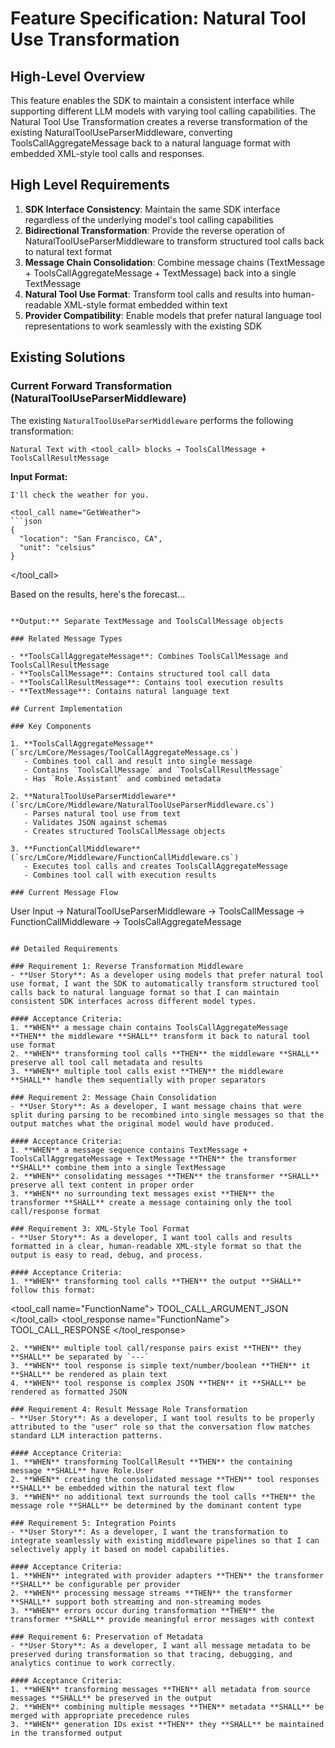 # Feature Specification: Natural Tool Use Transformation

## High-Level Overview

This feature enables the SDK to maintain a consistent interface while supporting different LLM models with varying tool calling capabilities. The Natural Tool Use Transformation creates a reverse transformation of the existing NaturalToolUseParserMiddleware, converting ToolsCallAggregateMessage back to a natural language format with embedded XML-style tool calls and responses.

## High Level Requirements

1. **SDK Interface Consistency**: Maintain the same SDK interface regardless of the underlying model's tool calling capabilities
2. **Bidirectional Transformation**: Provide the reverse operation of NaturalToolUseParserMiddleware to transform structured tool calls back to natural text format
3. **Message Chain Consolidation**: Combine message chains (TextMessage + ToolsCallAggregateMessage + TextMessage) back into a single TextMessage
4. **Natural Tool Use Format**: Transform tool calls and results into human-readable XML-style format embedded within text
5. **Provider Compatibility**: Enable models that prefer natural language tool representations to work seamlessly with the existing SDK

## Existing Solutions

### Current Forward Transformation (NaturalToolUseParserMiddleware)

The existing `NaturalToolUseParserMiddleware` performs the following transformation:

```
Natural Text with <tool_call> blocks → ToolsCallMessage + ToolsCallResultMessage
```

**Input Format:**
```
I'll check the weather for you.

<tool_call name="GetWeather">
```json
{
  "location": "San Francisco, CA",
  "unit": "celsius"
}
```
</tool_call>

Based on the results, here's the forecast...
```

**Output:** Separate TextMessage and ToolsCallMessage objects

### Related Message Types

- **ToolsCallAggregateMessage**: Combines ToolsCallMessage and ToolsCallResultMessage
- **ToolsCallMessage**: Contains structured tool call data
- **ToolsCallResultMessage**: Contains tool execution results
- **TextMessage**: Contains natural language text

## Current Implementation

### Key Components

1. **ToolsCallAggregateMessage** (`src/LmCore/Messages/ToolCallAggregateMessage.cs`)
   - Combines tool call and result into single message
   - Contains `ToolsCallMessage` and `ToolsCallResultMessage`
   - Has `Role.Assistant` and combined metadata

2. **NaturalToolUseParserMiddleware** (`src/LmCore/Middleware/NaturalToolUseParserMiddleware.cs`)
   - Parses natural tool use from text
   - Validates JSON against schemas
   - Creates structured ToolsCallMessage objects

3. **FunctionCallMiddleware** (`src/LmCore/Middleware/FunctionCallMiddleware.cs`)
   - Executes tool calls and creates ToolsCallAggregateMessage
   - Combines tool call with execution results

### Current Message Flow

```
User Input → NaturalToolUseParserMiddleware → ToolsCallMessage → FunctionCallMiddleware → ToolsCallAggregateMessage
```

## Detailed Requirements

### Requirement 1: Reverse Transformation Middleware
- **User Story**: As a developer using models that prefer natural tool use format, I want the SDK to automatically transform structured tool calls back to natural language format so that I can maintain consistent SDK interfaces across different model types.

#### Acceptance Criteria:
1. **WHEN** a message chain contains ToolsCallAggregateMessage **THEN** the middleware **SHALL** transform it back to natural tool use format
2. **WHEN** transforming tool calls **THEN** the middleware **SHALL** preserve all tool call metadata and results
3. **WHEN** multiple tool calls exist **THEN** the middleware **SHALL** handle them sequentially with proper separators

### Requirement 2: Message Chain Consolidation
- **User Story**: As a developer, I want message chains that were split during parsing to be recombined into single messages so that the output matches what the original model would have produced.

#### Acceptance Criteria:
1. **WHEN** a message sequence contains TextMessage + ToolsCallAggregateMessage + TextMessage **THEN** the transformer **SHALL** combine them into a single TextMessage
2. **WHEN** consolidating messages **THEN** the transformer **SHALL** preserve all text content in proper order
3. **WHEN** no surrounding text messages exist **THEN** the transformer **SHALL** create a message containing only the tool call/response format

### Requirement 3: XML-Style Tool Format
- **User Story**: As a developer, I want tool calls and results formatted in a clear, human-readable XML-style format so that the output is easy to read, debug, and process.

#### Acceptance Criteria:
1. **WHEN** transforming tool calls **THEN** the output **SHALL** follow this format:
   ```
   <tool_call name="FunctionName">
   TOOL_CALL_ARGUMENT_JSON
   </tool_call>
   <tool_response name="FunctionName">
   TOOL_CALL_RESPONSE
   </tool_response>
   ```
2. **WHEN** multiple tool call/response pairs exist **THEN** they **SHALL** be separated by `---`
3. **WHEN** tool response is simple text/number/boolean **THEN** it **SHALL** be rendered as plain text
4. **WHEN** tool response is complex JSON **THEN** it **SHALL** be rendered as formatted JSON

### Requirement 4: Result Message Role Transformation
- **User Story**: As a developer, I want tool results to be properly attributed to the "user" role so that the conversation flow matches standard LLM interaction patterns.

#### Acceptance Criteria:
1. **WHEN** transforming ToolCallResult **THEN** the containing message **SHALL** have Role.User
2. **WHEN** creating the consolidated message **THEN** tool responses **SHALL** be embedded within the natural text flow
3. **WHEN** no additional text surrounds the tool calls **THEN** the message role **SHALL** be determined by the dominant content type

### Requirement 5: Integration Points
- **User Story**: As a developer, I want the transformation to integrate seamlessly with existing middleware pipelines so that I can selectively apply it based on model capabilities.

#### Acceptance Criteria:
1. **WHEN** integrated with provider adapters **THEN** the transformer **SHALL** be configurable per provider
2. **WHEN** processing message streams **THEN** the transformer **SHALL** support both streaming and non-streaming modes
3. **WHEN** errors occur during transformation **THEN** the transformer **SHALL** provide meaningful error messages with context

### Requirement 6: Preservation of Metadata
- **User Story**: As a developer, I want all message metadata to be preserved during transformation so that tracing, debugging, and analytics continue to work correctly.

#### Acceptance Criteria:
1. **WHEN** transforming messages **THEN** all metadata from source messages **SHALL** be preserved in the output
2. **WHEN** combining multiple messages **THEN** metadata **SHALL** be merged with appropriate precedence rules
3. **WHEN** generation IDs exist **THEN** they **SHALL** be maintained in the transformed output
